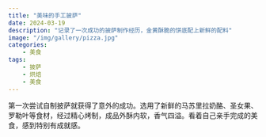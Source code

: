 ```yaml
---
title: "美味的手工披萨"
date: 2024-03-19
description: "记录了一次成功的披萨制作经历，金黄酥脆的饼底配上新鲜的配料"
image: "/img/gallery/pizza.jpg"
categories:
    - 美食
tags:
    - 披萨
    - 烘焙
    - 美食
---
```


第一次尝试自制披萨就获得了意外的成功。选用了新鲜的马苏里拉奶酪、圣女果、罗勒叶等食材，经过精心烤制，成品外酥内软，香气四溢。看着自己亲手完成的美食，感到特别有成就感。 
